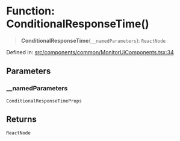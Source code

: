 # Function: ConditionalResponseTime()

> **ConditionalResponseTime**(`__namedParameters`): `ReactNode`

Defined in: [src/components/common/MonitorUiComponents.tsx:34](https://github.com/Nick2bad4u/Uptime-Watcher/blob/2a45eeb1723f8f7089001af2c92aa07d82dfe7e4/src/components/common/MonitorUiComponents.tsx#L34)

## Parameters

### \_\_namedParameters

`ConditionalResponseTimeProps`

## Returns

`ReactNode`
